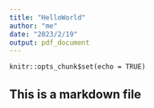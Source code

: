 ```yaml
---
title: "HelloWorld"
author: "me"
date: "2023/2/19"
output: pdf_document
---
```


```{r setup, include=FALSE}
knitr::opts_chunk$set(echo = TRUE)
```

## This is a markdown file
